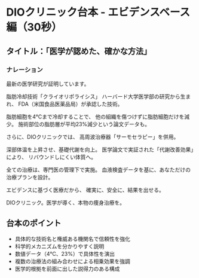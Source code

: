 # DIOクリニック台本 - エビデンスベース編（30秒）

## タイトル：「医学が認めた、確かな方法」

### ナレーション

最新の医学研究が証明しています。

脂肪冷却技術「クライオリポライシス」
ハーバード大学医学部の研究から生まれ、
FDA（米国食品医薬品局）が承認した技術。

脂肪細胞を4℃まで冷却することで、
他の組織を傷つけずに脂肪細胞だけを減少。
施術部位の脂肪層が平均23%減少という論文データも。

さらに、DIOクリニックでは、
高周波治療器「サーモセラピー」を併用。

深部体温を上昇させ、基礎代謝を向上。
医学論文で実証された「代謝改善効果」により、
リバウンドしにくい体質へ。

全ての治療は、専門医の管理下で実施。
血液検査データを基に、あなただけの治療プランを設計。

エビデンスに基づく医療だから、
確実に、安全に、結果を出せる。

DIOクリニック。医学が導く、本物の痩身治療を。

## 台本のポイント
- 具体的な技術名と権威ある機関名で信頼性を強化
- 科学的メカニズムを分かりやすく説明
- 数値データ（4℃、23%）で具体性を演出
- 複数の治療法の組み合わせによる相乗効果を強調
- 医学的根拠を前面に出した説得力のある構成
